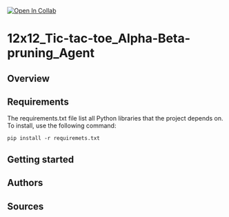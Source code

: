 [![Open In Collab](https://colab.research.google.com/assets/colab-badge.svg)](https://colab.research.google.com/github/Naereen/badges)

# 12x12_Tic-tac-toe_Alpha-Beta-pruning_Agent
## Overview

## Requirements
The requirements.txt file list all Python libraries that the project depends on.  
To install, use the following command:

```
pip install -r requiremets.txt
```

## Getting started


## Authors

## Sources
